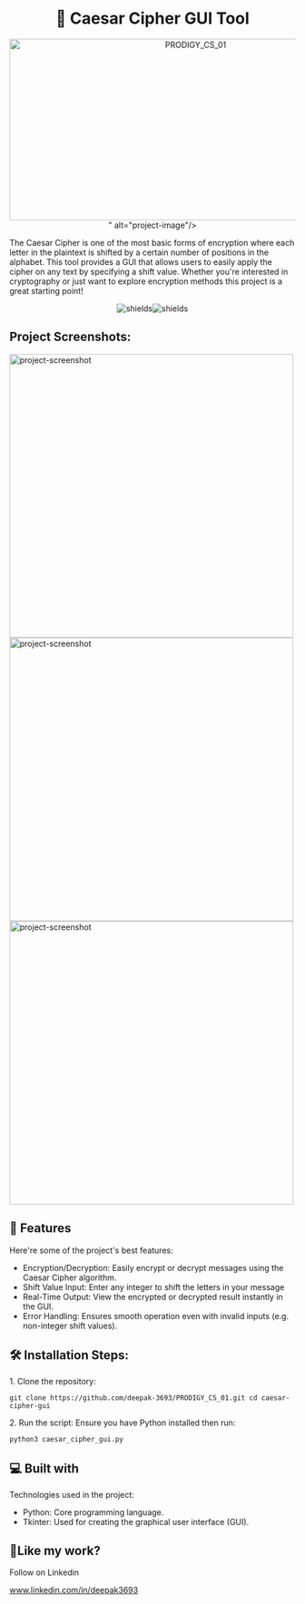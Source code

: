 <h1 align="center" id="title">🔐 Caesar Cipher GUI Tool</h1>

<p align="center"><img src="<img src=" https:="" socialify.git.ci="" deepak-3693="" prodigy_cs_01="" image?language="1&amp;owner=1&amp;name=1&amp;stargazers=1&amp;theme=Light&quot;" alt="PRODIGY_CS_01" width="640" height="320">" alt="project-image"/&gt;</p>

<p id="description">The Caesar Cipher is one of the most basic forms of encryption where each letter in the plaintext is shifted by a certain number of positions in the alphabet. This tool provides a GUI that allows users to easily apply the cipher on any text by specifying a shift value. Whether you're interested in cryptography or just want to explore encryption methods this project is a great starting point!</p>

<p align="center"><img src="https://img.shields.io/badge/build_with-python-green" alt="shields"><img src="https://img.shields.io/badge/first_task-completed-green" alt="shields"></p>

<h2>Project Screenshots:</h2>

<img src="https://drive.google.com/file/d/1fDkq1CK_0x71FU0QuaWO9R-GVFIm247A/view?usp=drive_link" alt="project-screenshot" width="500" height="500/">

<img src="https://drive.google.com/file/d/10QwYH0BTPUrjQe9cPGAcr1-EOZwG3QDI/view?usp=drive_link" alt="project-screenshot" width="500" height="500/">

<img src="https://drive.google.com/file/d/14EAK_IR7oFACLjJvqdKUtRmau3RPhyYk/view?usp=drive_link" alt="project-screenshot" width="500" height="500/">

  
  
<h2>🧐 Features</h2>

Here're some of the project's best features:

*   Encryption/Decryption: Easily encrypt or decrypt messages using the Caesar Cipher algorithm.
*   Shift Value Input: Enter any integer to shift the letters in your message
*   Real-Time Output: View the encrypted or decrypted result instantly in the GUI.
*   Error Handling: Ensures smooth operation even with invalid inputs (e.g. non-integer shift values).

<h2>🛠️ Installation Steps:</h2>

<p>1. Clone the repository:</p>

```
git clone https://github.com/deepak-3693/PRODIGY_CS_01.git cd caesar-cipher-gui
```

<p>2. Run the script: Ensure you have Python installed then run:</p>

```
python3 caesar_cipher_gui.py
```


 
  
<h2>💻 Built with</h2>

Technologies used in the project:

*   Python: Core programming language.
*   Tkinter: Used for creating the graphical user interface (GUI).

<h2>💖Like my work?</h2>

Follow on Linkedin<p>www.linkedin.com/in/deepak3693</p>

